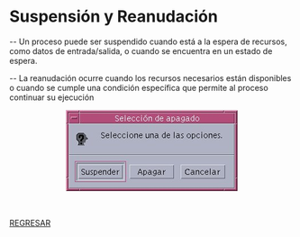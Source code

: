 # Suspensión y Reanudación

-- Un proceso puede ser suspendido cuando está a la espera de recursos, como datos de entrada/salida, o cuando se encuentra en un estado de espera.

-- La reanudación ocurre cuando los recursos necesarios están disponibles o cuando se cumple una condición específica que permite al proceso continuar su ejecución

<p align="center">
  <img src="imagenes/suspender_y_reanudacion.jpg" alt="">
</p>
<br>

[REGRESAR](../README.md)
